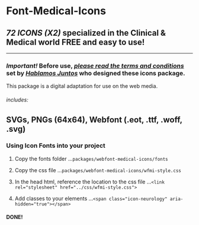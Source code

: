 Font-Medical-Icons
==================

## *72 ICONS (X2)* specialized in the Clinical & Medical world FREE and easy to use!
---
### *Important!* Before use, *[please read the terms and conditions](http://www.hablamosjuntos.org/signage/symbols/faq.asp#2)* set by *[Hablamos Juntos](http://www.hablamosjuntos.org/)* who designed these icons package.

This package is a digital adaptation for use on the web media.
###### includes:
SVGs, PNGs (64x64), Webfont (.eot, .ttf, .woff, .svg)
---
### Using Icon Fonts into your project
1. Copy the fonts folder
...`packages/webfont-medical-icons/fonts`

2. Copy the css file
...`packages/webfont-medical-icons/wfmi-style.css`

3. In the head html, reference the location to the css file
...`<link rel="stylesheet" href="../css/wfmi-style.css">`

4. Add classes to your elements
...`<span class="icon-neurology" aria-hidden="true"></span>`

#### DONE! 
